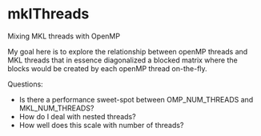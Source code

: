 # mklThreads
Mixing MKL threads with OpenMP

My goal here is to explore the relationship between openMP threads
and MKL threads that in essence diagonalized a blocked matrix where
the blocks would be created by each openMP thread on-the-fly.

Questions:
 - Is there a performance sweet-spot between OMP_NUM_THREADS and MKL_NUM_THREADS?
 - How do I deal with nested threads?
 - How well does this scale with number of threads?
